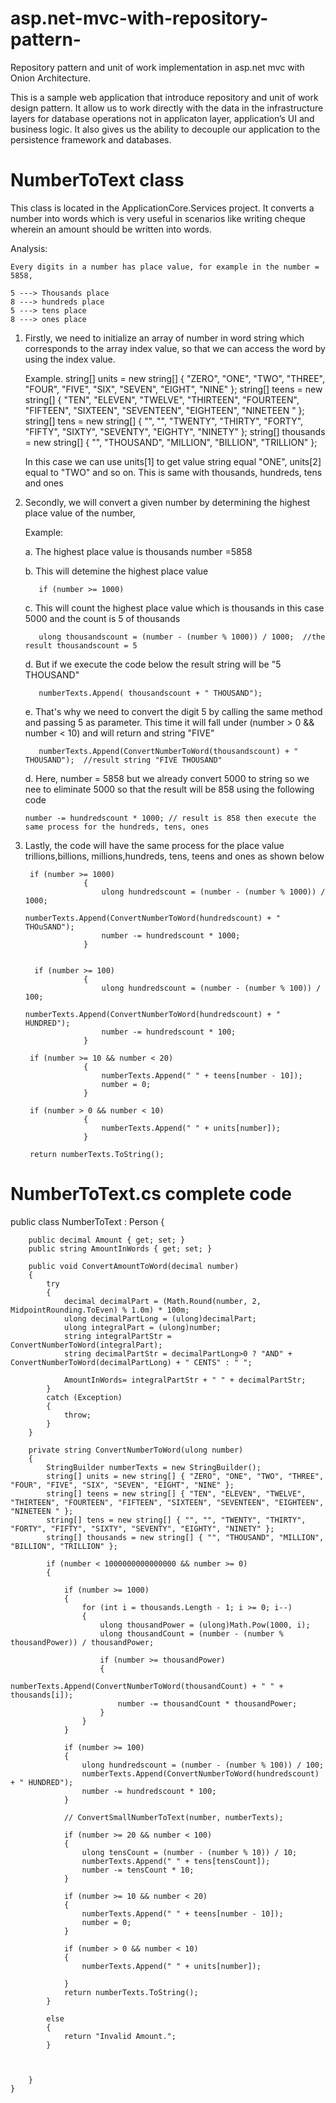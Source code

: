 # asp.net-mvc-with-repository-pattern-
Repository pattern and unit of work implementation in asp.net mvc with Onion Architecture.

This is a sample web application that introduce repository and unit of work design pattern. It allow us to work directly with the data in the infrastructure layers for database operations not in applicaton layer, application’s UI and business logic. It also gives us the ability to decouple our application to the persistence framework and databases.


# NumberToText class 
This class is located in the ApplicationCore.Services project. It converts a number into words which is very useful in scenarios like writing cheque wherein an amount should be written into words.

Analysis: 

    Every digits in a number has place value, for example in the number = 5858,
    
    5 ---> Thousands place
    8 ---> hundreds place
    5 ---> tens place
    8 ---> ones place
    
1. Firstly, we need to initialize an array of number in word string which corresponds to the array index value, so that we can access         the word by using the index value.
   
    Example.
    string[] units = new string[] { "ZERO", "ONE", "TWO", "THREE", "FOUR", "FIVE", "SIX", "SEVEN", "EIGHT", "NINE" };
    string[] teens = new string[] { "TEN", "ELEVEN", "TWELVE", "THIRTEEN", "FOURTEEN", "FIFTEEN", "SIXTEEN", "SEVENTEEN", "EIGHTEEN", "NINETEEN " };
    string[] tens = new string[] { "", "", "TWENTY", "THIRTY", "FORTY", "FIFTY", "SIXTY", "SEVENTY", "EIGHTY", "NINETY" };
    string[] thousands = new string[] { "", "THOUSAND", "MILLION", "BILLION", "TRILLION" };
       
   In this case we can use units[1] to get value string equal "ONE",  units[2] equal to "TWO" and so on. This is same with thousands, hundreds, tens and ones
   
   
2. Secondly, we will convert a given number by determining the highest place value of the number, 
   
   Example:
          
   a. The highest place value is thousands 
         number =5858 
          
   b. This will detemine the highest place value  
   
          if (number >= 1000)
          
    c. This will count the highest place value which is thousands in this case 5000 and the count is 5 of thousands
   
          ulong thousandscount = (number - (number % 1000)) / 1000;  //the result thousandscount = 5
          
    d. But if we execute the code below the result string will be "5 THOUSAND" 
    
          numberTexts.Append( thousandscount + " THOUSAND");
          
    e. That's why we need to convert the digit 5 by calling the same method and passing 5 as parameter. This time it will fall under (number > 0 && number < 10) and will return and string "FIVE"
          
          numberTexts.Append(ConvertNumberToWord(thousandscount) + " THOUSAND");  //result string "FIVE THOUSAND"
          
    d. Here, number = 5858 but we already convert 5000 to string so we nee to eliminate 5000 so that the result will be 858 using the following code
       
       number -= hundredscount * 1000; // result is 858 then execute the same process for the hundreds, tens, ones
   
    
3. Lastly, the code will have the same process for the place value trillions,billions, millions,hundreds, tens, teens and ones as shown below
       
        if (number >= 1000)   
                    {
                        ulong hundredscount = (number - (number % 1000)) / 1000; 
                        numberTexts.Append(ConvertNumberToWord(hundredscount) + " THOuSAND");
                        number -= hundredscount * 1000;
                    }


         if (number >= 100)   
                    {
                        ulong hundredscount = (number - (number % 100)) / 100; 
                        numberTexts.Append(ConvertNumberToWord(hundredscount) + " HUNDRED");
                        number -= hundredscount * 100;
                    }

        if (number >= 10 && number < 20)
                    {
                        numberTexts.Append(" " + teens[number - 10]);
                        number = 0;
                    }

        if (number > 0 && number < 10)
                    {
                        numberTexts.Append(" " + units[number]);
                    }

        return numberTexts.ToString();



# NumberToText.cs complete code

public class NumberToText : Person
    {

        public decimal Amount { get; set; }
        public string AmountInWords { get; set; }

        public void ConvertAmountToWord(decimal number)
        {
            try
            {
                decimal decimalPart = (Math.Round(number, 2, MidpointRounding.ToEven) % 1.0m) * 100m;
                ulong decimalPartLong = (ulong)decimalPart;
                ulong integralPart = (ulong)number;
                string integralPartStr = ConvertNumberToWord(integralPart);
                string decimalPartStr = decimalPartLong>0 ? "AND" + ConvertNumberToWord(decimalPartLong) + " CENTS" : " ";

                AmountInWords= integralPartStr + " " + decimalPartStr;
            }
            catch (Exception)
            {
                throw;
            }
        }

        private string ConvertNumberToWord(ulong number)
        {
            StringBuilder numberTexts = new StringBuilder();
            string[] units = new string[] { "ZERO", "ONE", "TWO", "THREE", "FOUR", "FIVE", "SIX", "SEVEN", "EIGHT", "NINE" };
            string[] teens = new string[] { "TEN", "ELEVEN", "TWELVE", "THIRTEEN", "FOURTEEN", "FIFTEEN", "SIXTEEN", "SEVENTEEN", "EIGHTEEN", "NINETEEN " };
            string[] tens = new string[] { "", "", "TWENTY", "THIRTY", "FORTY", "FIFTY", "SIXTY", "SEVENTY", "EIGHTY", "NINETY" };
            string[] thousands = new string[] { "", "THOUSAND", "MILLION", "BILLION", "TRILLION" };

            if (number < 1000000000000000 && number >= 0)
            {

                if (number >= 1000)
                {
                    for (int i = thousands.Length - 1; i >= 0; i--)
                    {
                        ulong thousandPower = (ulong)Math.Pow(1000, i);
                        ulong thousandCount = (number - (number % thousandPower)) / thousandPower;

                        if (number >= thousandPower)
                        {
                            numberTexts.Append(ConvertNumberToWord(thousandCount) + " " + thousands[i]);
                            number -= thousandCount * thousandPower;
                        }
                    }
                }

                if (number >= 100)
                {
                    ulong hundredscount = (number - (number % 100)) / 100;
                    numberTexts.Append(ConvertNumberToWord(hundredscount) + " HUNDRED");
                    number -= hundredscount * 100;
                }

                // ConvertSmallNumberToText(number, numberTexts);

                if (number >= 20 && number < 100)
                {
                    ulong tensCount = (number - (number % 10)) / 10;
                    numberTexts.Append(" " + tens[tensCount]);
                    number -= tensCount * 10;
                }

                if (number >= 10 && number < 20)
                {
                    numberTexts.Append(" " + teens[number - 10]);
                    number = 0;
                }

                if (number > 0 && number < 10)
                {
                    numberTexts.Append(" " + units[number]);

                }
                return numberTexts.ToString();
            }

            else
            {
                return "Invalid Amount.";
            }



        }
    }

